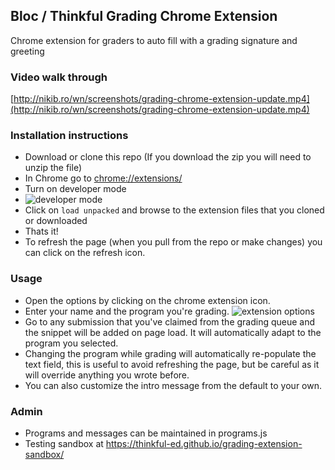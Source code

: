 ## Bloc / Thinkful Grading Chrome Extension

Chrome extension for graders to auto fill with a grading signature and greeting

### Video walk through

[http://nikib.ro/wn/screenshots/grading-chrome-extension-update.mp4](http://nikib.ro/wn/screenshots/grading-chrome-extension-update.mp4)

### Installation instructions

- Download or clone this repo (If you download the zip you will need to unzip the file)
- In Chrome go to [chrome://extensions/](chrome://extensions/)
- Turn on developer mode
- ![developer mode](http://nikib.ro/wn/screenshots/Extensions_2018-04-09_08-05-18.jpg)
- Click on `load unpacked` and browse to the extension files that you cloned or downloaded
- Thats it!
- To refresh the page (when you pull from the repo or make changes) you can click on the refresh 
icon.

### Usage

- Open the options by clicking on the chrome extension icon.
- Enter your name and the program you're grading.
![extension options](https://t.gyazo.com/teams/leovegas/7753d89a481ac07be48a342f8d060219.png)
- Go to any submission that you've claimed from the grading queue and the snippet will be added
 on page load. It will automatically adapt to the program you selected.
- Changing the program while grading will automatically re-populate the text field, this is 
useful to avoid refreshing the page, but be careful as it will override anything you wrote before.
- You can also customize the intro message from the default to your own.

### Admin
- Programs and messages can be maintained in programs.js
- Testing sandbox at https://thinkful-ed.github.io/grading-extension-sandbox/
